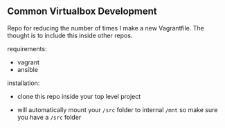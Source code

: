 ## Common Virtualbox Development
Repo for reducing the number of times I make a new
Vagrantfile.  The thought is to include this inside other repos.


requirements:
*  vagrant
*  ansible

installation:
*  clone this repo inside your top level project

*  will automatically mount your `/src` folder to internal `/mnt` so make sure you have a `/src` folder

